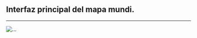 <h2>Interfaz principal del mapa mundi.</h2>
<hr></hr>
<img src="/images/capReadme/LineaCapture.PNG" alt="...">